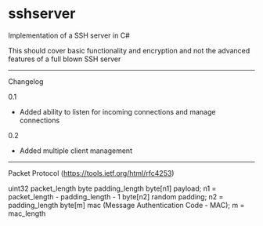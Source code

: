 # sshserver
Implementation of a SSH server in C#

This should cover basic functionality and encryption and not the advanced features of a full blown SSH server

-----------------------------------------------------------
Changelog

0.1
- Added ability to listen for incoming connections and manage connections

0.2
- Added multiple client management

-----------------------------------------------------------
Packet Protocol (https://tools.ietf.org/html/rfc4253)

uint32    packet_length
byte      padding_length
byte[n1]  payload; n1 = packet_length - padding_length - 1
byte[n2]  random padding; n2 = padding_length
byte[m]   mac (Message Authentication Code - MAC); m = mac_length